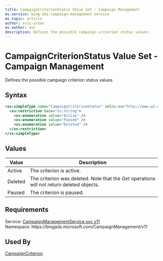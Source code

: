 ```yaml
---
title: CampaignCriterionStatus Value Set - Campaign Management
ms.service: bing-ads-campaign-management-service
ms.topic: article
author: eric-urban
ms.author: eur
description: Defines the possible campaign criterion status values.
---
```

# CampaignCriterionStatus Value Set - Campaign Management
Defines the possible campaign criterion status values.

## Syntax
```xml
<xs:simpleType name="CampaignCriterionStatus" xmlns:xs="http://www.w3.org/2001/XMLSchema">
  <xs:restriction base="xs:string">
    <xs:enumeration value="Active" />
    <xs:enumeration value="Paused" />
    <xs:enumeration value="Deleted" />
  </xs:restriction>
</xs:simpleType>
```

## <a name="values"></a>Values


|Value|Description|
|-----------|---------------|
|<a name="active"></a>Active|The criterion is active.|
|<a name="deleted"></a>Deleted|The criterion was deleted. Note that the *Get* operations will not return deleted objects.|
|<a name="paused"></a>Paused|The criterion is paused.|

## Requirements
Service: [CampaignManagementService.svc v11](https://campaign.api.bingads.microsoft.com/Api/Advertiser/CampaignManagement/v11/CampaignManagementService.svc)  
Namespace: https\://bingads.microsoft.com/CampaignManagement/v11  

## Used By
[CampaignCriterion](campaigncriterion.md)  
